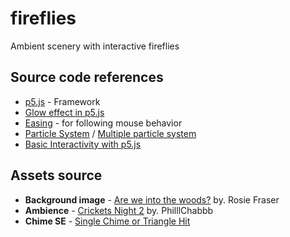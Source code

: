 # fireflies
Ambient scenery with interactive fireflies

## Source code references
* [p5.js](https://p5js.org/) - Framework
* [Glow effect in p5.js](https://infosmith.biz/blog/it/p5js-blur-glow)
* [Easing](https://processing.org/examples/easing.html) - for following mouse behavior
* [Particle System](https://p5js.org/examples/simulate-particle-system.html) / [Multiple particle system](https://p5js.org/examples/simulate-multiple-particle-systems.html)
* [Basic Interactivity with p5.js](http://coursescript.com/notes/interactivecomputing/interactivity/)

## Assets source
* **Background image** - [Are we into the woods?](https://unsplash.com/photos/1L71sPT5XKc) by. Rosie Fraser
* **Ambience** - [Crickets Night 2](https://freesound.org/people/PhilllChabbb/sounds/245834/) by. PhilllChabbb
* **Chime SE** - [Single Chime or Triangle Hit](http://www.freesfx.co.uk/sfx/chime)
